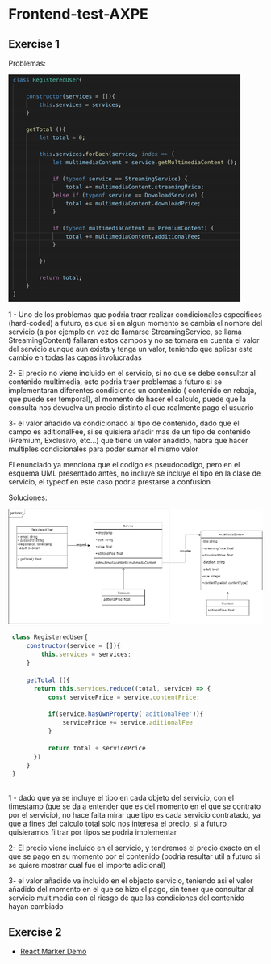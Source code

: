 # Frontend-test-AXPE

## Exercise 1

Problemas:

![Alt text](./doc/images/original-code.png "mapa original")

1 - Uno de los problemas que podria traer realizar condicionales especificos (hard-coded) a futuro, es que si en algun momento se cambia el nombre del servicio (a por ejemplo en vez de llamarse StreamingService, se llama StreamingContent) fallaran estos campos y no se tomara en cuenta el valor del servicio aunque aun exista y tenga un valor, teniendo que aplicar este cambio en todas las capas involucradas

2- El precio no viene incluido en el servicio, si no que se debe consultar al contenido multimedia, esto podria traer problemas a futuro si se implementaran diferentes condiciones un contenido ( contenido en rebaja, que puede ser temporal), al momento de hacer el calculo, puede que la consulta nos devuelva un precio distinto al que realmente pago el usuario

3- el valor añadido va condicionado al tipo de contenido, dado que el campo es aditionalFee, si se quisiera añadir mas de un tipo de contenido (Premium, Exclusivo, etc...) que tiene un valor añadido, habra que hacer multiples condicionales para poder sumar el mismo valor

El enunciado ya menciona que el codigo es pseudocodigo, pero en el esquema UML presentado antes, no incluye se incluye el tipo en la clase de servicio, el typeof en este caso podria prestarse a confusion

Soluciones:

![Alt text](./doc/images/uml-modified.png "mapa original")

 ```js
  class RegisteredUser{
      constructor(service = []){
          this.services = services;
      }

      getTotal (){
        return this.services.reduce((total, service) => {
            const servicePrice = service.contentPrice;
            
            if(service.hasOwnProperty('aditionalFee')){
                servicePrice += service.aditionalFee
            }

            return total + servicePrice
        })
      }
  }
    
```

1 - dado que ya se incluye el tipo en cada objeto del servicio, con el timestamp (que se da a entender que es del momento en el que se contrato por el servicio), no hace falta mirar que tipo es cada servicio contratado, ya que a fines del calculo total solo nos interesa el precio, si a futuro quisieramos filtrar por tipos se podria implementar

2- El precio viene incluido en el servicio, y tendremos el precio exacto en el que se pago en su momento por el contenido (podria resultar util a futuro si se quiere mostrar cual fue el importe adicional)

3- el valor añadido va incluido en el objecto servicio, teniendo asi el valor añadido del momento en el que se hizo el pago, sin tener que consultar al servicio multimedia con el riesgo de que las condiciones del contenido hayan cambiado

## Exercise 2
* [React Marker Demo](maps-watcher/README.md)